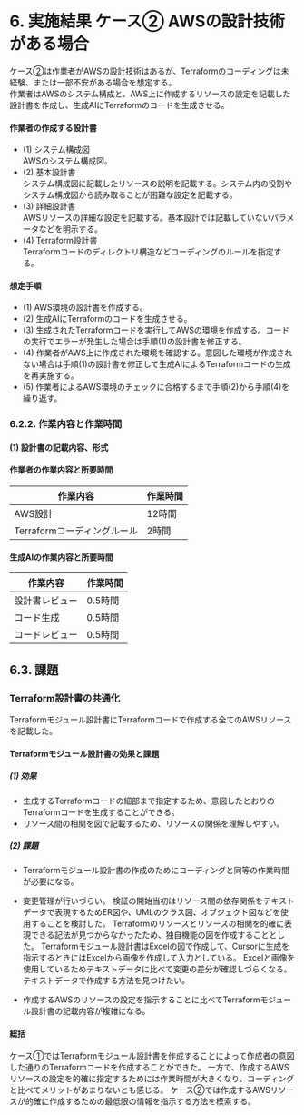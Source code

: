 # 6. 実施結果 ケース② AWSの設計技術がある場合

ケース②は作業者がAWSの設計技術はあるが、Terraformのコーディングは未経験、または一部不安がある場合を想定する。  
作業者はAWSのシステム構成と、AWS上に作成するリソースの設定を記載した設計書を作成し、生成AIにTerraformのコードを生成させる。

#### 作業者の作成する設計書

- (1) システム構成図  
      AWSのシステム構成図。
- (2) 基本設計書  
      システム構成図に記載したリソースの説明を記載する。システム内の役割やシステム構成図から読み取ることが困難な設定を記載する。
- (3) 詳細設計書  
      AWSリソースの詳細な設定を記載する。基本設計では記載していないパラメータなどを明示する。
- (4) Terraform設計書  
      Terraformコードのディレクトリ構造などコーディングのルールを指定する。

#### 想定手順

- (1) AWS環境の設計書を作成する。
- (2) 生成AIにTerraformのコードを生成させる。
- (3) 生成されたTerraformコードを実行してAWSの環境を作成する。コードの実行でエラーが発生した場合は手順(1)の設計書を修正する。  
- (4) 作業者がAWS上に作成された環境を確認する。意図した環境が作成されない場合は手順(1)の設計書を修正して生成AIによるTerraformコードの生成を再実施する。
- (5) 作業者によるAWS環境のチェックに合格するまで手順(2)から手順(4)を繰り返す。


### 6.2.2. 作業内容と作業時間

#### (1) 設計書の記載内容、形式

#### 作業者の作業内容と所要時間

|作業内容|作業時間|
|------|------|
|AWS設計   |12時間|
|Terraformコーディングルール| 2時間|

#### 生成AIの作業内容と所要時間

|作業内容|作業時間|
|------|------|
|設計書レビュー|0.5時間|
|コード生成|0.5時間|
|コードレビュー|0.5時間|

## 6.3. 課題

### Terraform設計書の共通化

Terraformモジュール設計書にTerraformコードで作成する全てのAWSリソースを記載した。

#### Terraformモジュール設計書の効果と課題

##### (1) 効果

- 生成するTerraformコードの細部まで指定するため、意図したとおりのTerraformコードを生成することができる。
- リソース間の相関を図で記載するため、リソースの関係を理解しやすい。

##### (2) 課題

- Terraformモジュール設計書の作成のためにコーディングと同等の作業時間が必要になる。
- 変更管理が行いづらい。
  検証の開始当初はリソース間の依存関係をテキストデータで表現するためER図や、UMLのクラス図、オブジェクト図などを使用することを検討した。
  Terraformのリソースとリソースの相関を的確に表現できる記法が見つからなかったため、独自機能の図を作成することとした。
  Terraformモジュール設計書はExcelの図で作成して、Cursorに生成を指示するときにはExcelから画像を作成して入力としている。
  Excelと画像を使用しているためテキストデータに比べて変更の差分が確認しづらくなる。
  テキストデータで作成する方法を見つけたい。

- 作成するAWSのリソースの設定を指示することに比べてTerraformモジュール設計書の記載内容が複雑になる。

#### 総括

ケース①ではTerraformモジュール設計書を作成することによって作成者の意図した通りのTerraformコードを作成することができた。
一方で、作成するAWSリソースの設定を的確に指定するためには作業時間が大きくなり、コーディングと比べてメリットがあまりないとも感じる。
ケース②では作成するAWSリソースが的確に作成するための最低限の情報を指示する方法を模索する。
